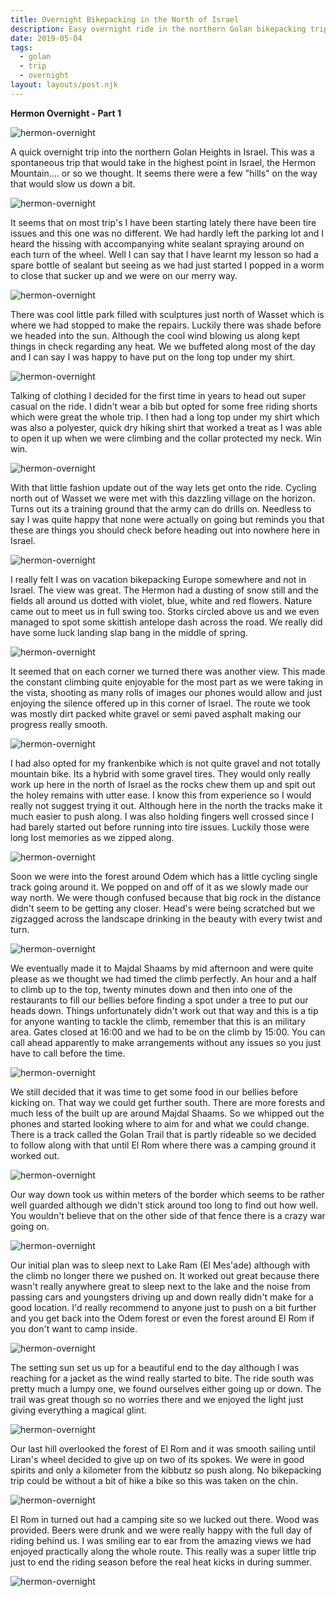 ```yaml
---
title: Overnight Bikepacking in the North of Israel
description: Easy overnight ride in the northern Golan bikepacking trip in the North of Israel
date: 2019-05-04
tags:
  - golan
  - trip
  - overnight
layout: layouts/post.njk
---
```

**Hermon Overnight - Part 1**

![hermon-overnight](/img/20190503_095842.jpg)

A quick overnight trip into the northern Golan Heights in Israel. This was a spontaneous trip that would take in the highest point in Israel, the Hermon Mountain.... or so we thought. It seems there were a few "hills" on the way that would slow us down a bit.

![hermon-overnight](/img/20190503_103817.jpg)

It seems that on most trip's I have been starting lately there have been tire issues and this one was no different. We had hardly left the parking lot and I heard the hissing with accompanying white sealant spraying around on each turn of the wheel. Well I can say that I have learnt my lesson so had a spare bottle of sealant but seeing as we had just started I popped in a worm to close that sucker up and we were on our merry way. 

![hermon-overnight](/img/20190503_113321.jpg)

There was cool little park filled with sculptures just north of Wasset which is where we had stopped to make the repairs. Luckily there was shade before we headed into the sun. Although the cool wind blowing us along kept things in check regarding any heat. We we buffeted along most of the day and I can say I was happy to have put on the long top under my shirt.

![hermon-overnight](/img/20190503_120130.jpg)

Talking of clothing I decided for the first time in years to head out super casual on the ride. I didn't wear a bib but opted for some free riding shorts which were great the whole trip. I then had a long top under my shirt which was also a polyester, quick dry hiking shirt that worked a treat as I was able to open it up when we were climbing and the collar protected my neck. Win win.

![hermon-overnight](/img/20190503_120151.jpg)

With that little fashion update out of the way lets get onto the ride. Cycling north out of Wasset we were met with this dazzling village on the horizon. Turns out its a training ground that the army can do drills on. Needless to say I was quite happy that none were actually on going but reminds you that these are things you should check before heading out into nowhere here in Israel.

![hermon-overnight](/img/20190503_120416.jpg)

I really felt I was on vacation bikepacking Europe somewhere and not in Israel. The view was great. The Hermon had a dusting of snow still and the fields all around us dotted with violet, blue, white and red flowers. Nature came out to meet us in full swing too. Storks circled above us and we even managed to spot some skittish antelope dash across the road. We really did have some luck landing slap bang in the middle of spring.

![hermon-overnight](/img/20190503_121112.jpg)

It seemed that on each corner we turned there was another view. This made the constant climbing quite enjoyable for the most part as we were taking in the vista, shooting as many rolls of images our phones would allow and just enjoying the silence offered up in this corner of Israel. The route we took was mostly dirt packed white gravel or semi paved asphalt making our progress really smooth.

![hermon-overnight](/img/20190503_133521.jpg)

I had also opted for my frankenbike which is not quite gravel and not totally mountain bike. Its a hybrid with some gravel tires. They would only really work up here in the north of Israel as the rocks chew them up and spit out the holey remains with utter ease. I know this from experience so I would really not suggest trying it out. Although here in the north the tracks make it much easier to push along. I was also holding fingers well crossed since I had barely started out before running into tire issues. Luckily those were long lost memories as we zipped along.

![hermon-overnight](/img/20190503_134414.jpg)

Soon we were into the forest around Odem which has a little cycling single track going around it. We popped on and off of it as we slowly made our way north. We were though confused because that big rock in the distance didn't seem to be getting any closer. Head's were being scratched but we zigzagged across the landscape drinking in the beauty with every twist and turn.

![hermon-overnight](/img/20190503_134423.jpg)

We eventually made it to Majdal Shaams by mid afternoon and were quite please as we thought we had timed the climb perfectly. An hour and a half to climb up to the top, twenty minutes down and then into one of the restaurants to fill our bellies before finding a spot under a tree to put our heads down. Things unfortunately didn't work out that way and this is a tip for anyone wanting to tackle the climb, remember that this is an military area. Gates closed at 16:00 and we had to be on the climb by 15:00. You can call ahead apparently to make arrangements without any issues so you just have to call before the time.

![hermon-overnight](/img/20190503_153051.jpg)

We still decided that it was time to get some food in our bellies before kicking on. That way we could get further south. There are more forests and much less of the built up are around Majdal Shaams. So we whipped out the phones and started looking where to aim for and what we could change. There is a track called the Golan Trail that is partly rideable so we decided to follow along with that until El Rom where there was a camping ground it worked out.

![hermon-overnight](/img/20190503_171816.jpg)

Our way down took us within meters of the border which seems to be rather well guarded although we didn't stick around too long to find out how well. You wouldn't believe that on the other side of that fence there is a crazy war going on. 

![hermon-overnight](/img/20190503_173205.jpg)

Our initial plan was to sleep next to Lake Ram (El Mes'ade) although with the climb no longer there we pushed on. It worked out great because there wasn't really anywhere great to sleep next to the lake and the noise from passing cars and youngsters driving up and down really didn't make for a good location. I'd really recommend to anyone just to push on a bit further and you get back into the Odem forest or even the forest around El Rom if you don't want to camp inside.

![hermon-overnight](/img/20190503_175733.jpg)

The setting sun set us up for a beautiful end to the day although I was reaching for a jacket as the wind really started to bite. The ride south was pretty much a lumpy one, we found ourselves either going up or down. The trail was great though so no worries there and we enjoyed the light just giving everything a magical glint.

![hermon-overnight](/img/20190503_184137.jpg)

Our last hill overlooked the forest of El Rom and it was smooth sailing until Liran's wheel decided to give up on two of its spokes. We were in good spirits and only a kilometer from the kibbutz so push along. No bikepacking trip could be without a bit of hike a bike so this was taken on the chin.

![hermon-overnight](/img/20190504_063115.jpg)

El Rom in turned out had a camping site so we lucked out there. Wood was provided. Beers were drunk and we were really happy with the full day of riding behind us. I was smiling ear to ear from the amazing views we had enjoyed practically along the whole route. This really was a super little trip just to end the riding season before the real heat kicks in during summer.

![hermon-overnight](/img/20190503_200554.jpg)